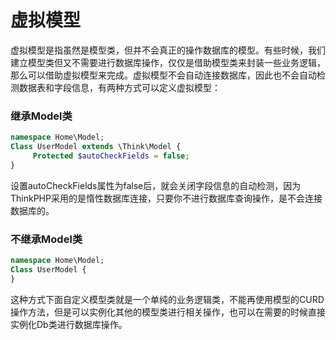 # 虚拟模型

虚拟模型是指虽然是模型类，但并不会真正的操作数据库的模型。有些时候，我们建立模型类但又不需要进行数据库操作，仅仅是借助模型类来封装一些业务逻辑，那么可以借助虚拟模型来完成。虚拟模型不会自动连接数据库，因此也不会自动检测数据表和字段信息，有两种方式可以定义虚拟模型：

### 继承Model类

```php
namespace Home\Model;
Class UserModel extends \Think\Model {
     Protected $autoCheckFields = false;
}
```

设置autoCheckFields属性为false后，就会关闭字段信息的自动检测，因为ThinkPHP采用的是惰性数据库连接，只要你不进行数据库查询操作，是不会连接数据库的。

### 不继承Model类

```php
namespace Home\Model;
Class UserModel {
}
```

这种方式下面自定义模型类就是一个单纯的业务逻辑类，不能再使用模型的CURD操作方法，但是可以实例化其他的模型类进行相关操作，也可以在需要的时候直接实例化Db类进行数据库操作。